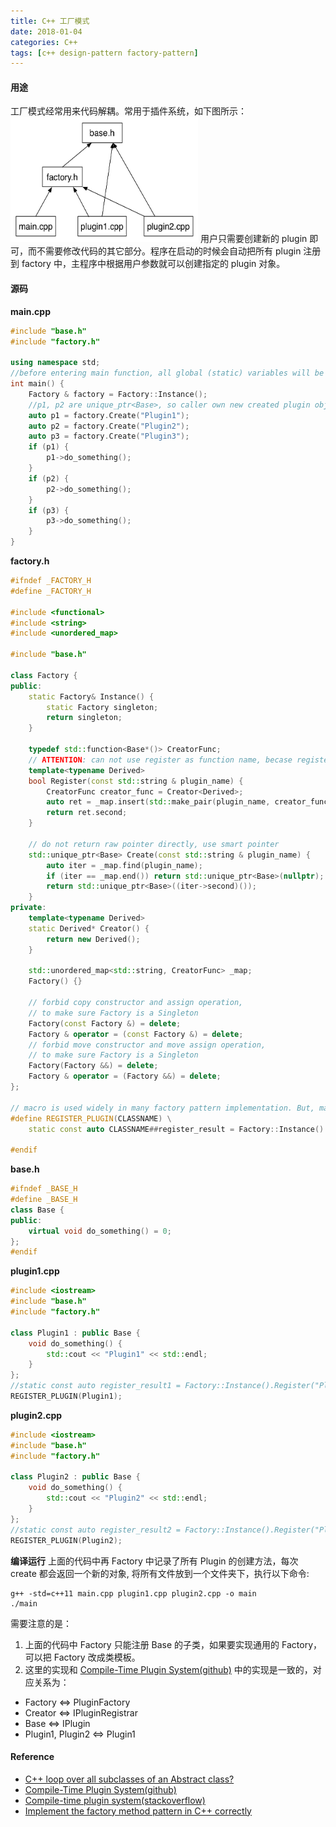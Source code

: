```yaml
---
title: C++ 工厂模式
date: 2018-01-04
categories: C++
tags: [c++ design-pattern factory-pattern]
---
```


#### 用途

工厂模式经常用来代码解耦。常用于插件系统，如下图所示：
<img src="/images/factory_pattern_file_dependency.jpg" height=200, width=300/>
用户只需要创建新的 plugin 即可，而不需要修改代码的其它部分。程序在启动的时候会自动把所有 plugin 注册到 factory 中，主程序中根据用户参数就可以创建指定的 plugin 对象。

#### 源码

**main.cpp**

```cpp
#include "base.h"
#include "factory.h"

using namespace std;
//before entering main function, all global (static) variables will be initialized, in which process plugins are registered to factory.
int main() {
    Factory & factory = Factory::Instance();
    //p1, p2 are unique_ptr<Base>, so caller own new created plugin object.
    auto p1 = factory.Create("Plugin1");
    auto p2 = factory.Create("Plugin2");
    auto p3 = factory.Create("Plugin3");
    if (p1) {
        p1->do_something();
    }
    if (p2) {
        p2->do_something();
    }
    if (p3) {
        p3->do_something();
    }
}
```

**factory.h**

```cpp
#ifndef _FACTORY_H
#define _FACTORY_H

#include <functional>
#include <string>
#include <unordered_map>

#include "base.h"

class Factory {
public:
    static Factory& Instance() {
        static Factory singleton;
        return singleton;
    }

    typedef std::function<Base*()> CreatorFunc;
    // ATTENTION: can not use register as function name, becase register is a keyword in C++11
    template<typename Derived>
    bool Register(const std::string & plugin_name) {
        CreatorFunc creator_func = Creator<Derived>;
        auto ret = _map.insert(std::make_pair(plugin_name, creator_func));
        return ret.second;
    }

    // do not return raw pointer directly, use smart pointer
    std::unique_ptr<Base> Create(const std::string & plugin_name) {
        auto iter = _map.find(plugin_name);
        if (iter == _map.end()) return std::unique_ptr<Base>(nullptr);
        return std::unique_ptr<Base>((iter->second)());
    }
private:
    template<typename Derived>
    static Derived* Creator() {
        return new Derived();
    }

    std::unordered_map<std::string, CreatorFunc> _map;
    Factory() {}

    // forbid copy constructor and assign operation,
    // to make sure Factory is a Singleton
    Factory(const Factory &) = delete;
    Factory & operator = (const Factory &) = delete;
    // forbid move constructor and move assign operation,
    // to make sure Factory is a Singleton
    Factory(Factory &&) = delete;
    Factory & operator = (Factory &&) = delete;
};

// macro is used widely in many factory pattern implementation. But, macro is ugly, it make program hard to comprehend and debug, so avoid using it
#define REGISTER_PLUGIN(CLASSNAME) \
    static const auto CLASSNAME##register_result = Factory::Instance().Register<CLASSNAME>(#CLASSNAME); \

#endif
```

**base.h**

```cpp
#ifndef _BASE_H
#define _BASE_H
class Base {
public:
    virtual void do_something() = 0;
};
#endif
```

**plugin1.cpp**

```cpp
#include <iostream>
#include "base.h"
#include "factory.h"

class Plugin1 : public Base {
    void do_something() {
        std::cout << "Plugin1" << std::endl;
    }
};
//static const auto register_result1 = Factory::Instance().Register("Plugin1", Creator<Plugin1>);
REGISTER_PLUGIN(Plugin1);
```

**plugin2.cpp**

```cpp
#include <iostream>
#include "base.h"
#include "factory.h"

class Plugin2 : public Base {
    void do_something() {
        std::cout << "Plugin2" << std::endl;
    }
};
//static const auto register_result2 = Factory::Instance().Register("Plugin2", Creator<Plugin2>);
REGISTER_PLUGIN(Plugin2);
```

**编译运行**
上面的代码中再 Factory 中记录了所有 Plugin 的创建方法，每次 create 都会返回一个新的对象,
将所有文件放到一个文件夹下，执行以下命令:
```shell
g++ -std=c++11 main.cpp plugin1.cpp plugin2.cpp -o main
./main
```

需要注意的是：
1. 上面的代码中 Factory 只能注册 Base 的子类，如果要实现通用的 Factory，可以把 Factory 改成类模板。
2. 这里的实现和 [Compile-Time Plugin System(github)](https://gist.github.com/Cilyan/a8117124b04b64642646) 中的实现是一致的，对应关系为：

 - Factory <=> PluginFactory
 - Creator <=> IPluginRegistrar
 - Base <=> IPlugin
 - Plugin1, Plugin2 <=> Plugin1


#### Reference

- [C++ loop over all subclasses of an Abstract class?
](https://stackoverflow.com/a/5451094/5432806)
- [Compile-Time Plugin System(github)](https://gist.github.com/Cilyan/a8117124b04b64642646)
- [Compile-time plugin system(stackoverflow)](https://codereview.stackexchange.com/questions/119812/compile-time-plugin-system)
- [Implement the factory method pattern in C++ correctly
](https://stackoverflow.com/a/26950454/5432806)